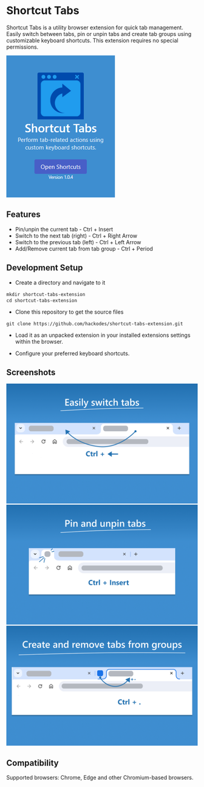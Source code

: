 # Shortcut Tabs

Shortcut Tabs is a utility browser extension for quick tab management. Easily switch between tabs, pin or unpin tabs and create tab groups using customizable keyboard shortcuts. This extension requires no special permissions.

![Popup](https://github.com/hackodes/shortcut-tabs-extension/blob/main/assets/screenshots/popup.PNG) 

## Features

- Pin/unpin the current tab - Ctrl + Insert
- Switch to the next tab (right) - Ctrl + Right Arrow
- Switch to the previous tab (left) - Ctrl + Left Arrow
- Add/Remove current tab from tab group - Ctrl + Period

## Development Setup

- Create a directory and navigate to it

```
mkdir shortcut-tabs-extension
cd shortcut-tabs-extension
```

- Clone this repository to get the source files

```
git clone https://github.com/hackodes/shortcut-tabs-extension.git
```

- Load it as an unpacked extension in your installed extensions settings within the browser.

- Configure your preferred keyboard shortcuts.

## Screenshots

![Switch tabs](https://github.com/hackodes/shortcut-tabs-extension/blob/main/assets/screenshots/switch_tabs.png) 
![Pin tabs](https://github.com/hackodes/shortcut-tabs-extension/blob/main/assets/screenshots/pin_tabs.png) 
![Group tabs](https://github.com/hackodes/shortcut-tabs-extension/blob/main/assets/screenshots/group_tabs.png) 

## Compatibility

Supported browsers: Chrome, Edge and other Chromium-based browsers.
